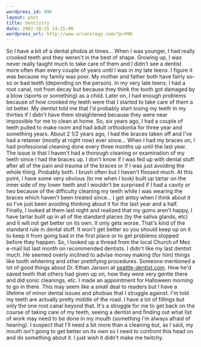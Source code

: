 ```yaml
--- 
wordpress_id: 996
layout: post
title: Dentistry
date: 2002-10-25 14:25:00
wordpress_url: http://www.arcanology.com/?p=996
---
```

So I have a bit of a dental phobia at times... When I was younger, I had really crooked teeth and they weren't in the best of shape. Growing up, I was never really taught much to take care of them and I didn't see a dentist more often than every couple of years until I was in my late teens. I figure it was because my family was poor. My mother and father both have fairly so-so or bad teeth (depending on the person). In my very late teens, I had a root canal, not from decay but because they think the tooth got damaged by a blow (sports or something) as a child. Later on, I had enough problems because of how crooked my teeth were that I started to take care of them a lot better. My dentist told me that I'd probably start losing my teeth in my thirties if I didn't have them straightened because they were near impossible for me to clean at home. So, six years ago, I had a couple of teeth pulled to make room and had adult orthodontia for three year and something years. About 2 1/2 years ago, I had the braces taken off and I've had a retainer (mostly at night now) ever since... When I had my braces on, I had professional cleaning done every three months up until the last year. The issue is that I haven't had a thorough cleaning or examination of my teeth since I had the braces up. I don't know if I was fed up with dental stuff after all of the pain and trauma of the braces or if I was just avoiding the whole thing. Probably both. I brush often but I haven't flossed much. At this point, I have some very obvious (to me when I look) built up tartar on the inner side of my lower teeth and I wouldn't be surprised if I had a cavity or two because of the difficulty cleaning my teeth while I was wearing the braces which haven't been treated since... I get antsy when I think about it so I've just been avoiding thinking about it for the last year and a half. Finally, I looked at them last night and realized that my gums aren't happy, I have tartar built up in all of the standard places (by the saliva glands, etc) and it will not get better on its own. It only gets worse. That's kind of the standard rule in dental stuff. It won't get better so you should keep up on it to keep it from going bad in the first place or to get problems stopped before they happen. So, I looked up a thread from the local Church of Mez e-mail list last month on recommended dentists. I didn't like my last dentist much. He seemed overly inclined to advise money making (for him) things like tooth whitening and other prettifying procedures. Someone mentioned a lot of good things about Dr. Ethan Janson at <a href="http://www.seattle-dentist.com">seattle-dentist.com</a>. How he'd saved teeth that others had given up on, how they were very gentle there and did sonic cleanings, etc. I made an appointment for Halloween morning to go in there. This may seem like a small deal to readers but I have a lifetime of minor dental issues and phobias that I struggle against. I'm told my teeth are actually pretty middle of the road. I have a lot of fillings but only the one root canal beyond that. It's a struggle for me to get back on the course of taking care of my teeth, seeing a dentist and finding out what list of work may need to be done in my mouth (something I'm always afraid of hearing). I suspect that I'll need a bit more than a cleaning but, as I said, my mouth isn't going to get better on its own so I need to confront this head on and do something about it. I just wish it didn't make me twitchy.